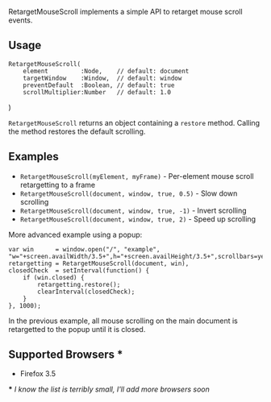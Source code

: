 RetargetMouseScroll implements a simple API to retarget mouse scroll events.

Usage
-----

    RetargetMouseScroll(
        element         :Node,    // default: document
        targetWindow    :Window,  // default: window
        preventDefault  :Boolean, // default: true
        scrollMultiplier:Number   // default: 1.0
   )

`RetargetMouseScroll` returns an object containing a `restore` method. Calling the method restores the default scrolling.

Examples
--------

 * `RetargetMouseScroll(myElement, myFrame)` - Per-element mouse scroll retargetting to a frame
 * `RetargetMouseScroll(document, window, true, 0.5)` - Slow down scrolling
 * `RetargetMouseScroll(document, window, true, -1)` - Invert scrolling
 * `RetargetMouseScroll(document, window, true, 2)` - Speed up scrolling

More advanced example using a popup:

    var win      = window.open("/", "example", "w="+screen.availWidth/3.5+",h="+screen.availHeight/3.5+",scrollbars=yes"),
    retargetting = RetargetMouseScroll(document, win),
    closedCheck  = setInterval(function() {
    	if (win.closed) {
    		retargetting.restore();
    		clearInterval(closedCheck);
    	}
    }, 1000);

In the previous example, all mouse scrolling on the main document is retargetted to the popup until it is closed.

Supported Browsers \*
--------------------

* Firefox 3.5

**\*** *I know the list is terribly small, I'll add more browsers soon*
